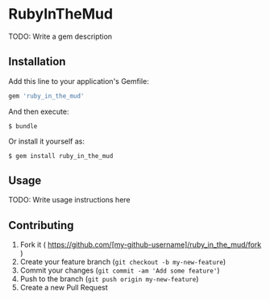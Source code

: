 # RubyInTheMud

TODO: Write a gem description

## Installation

Add this line to your application's Gemfile:

```ruby
gem 'ruby_in_the_mud'
```

And then execute:

    $ bundle

Or install it yourself as:

    $ gem install ruby_in_the_mud

## Usage

TODO: Write usage instructions here

## Contributing

1. Fork it ( https://github.com/[my-github-username]/ruby_in_the_mud/fork )
2. Create your feature branch (`git checkout -b my-new-feature`)
3. Commit your changes (`git commit -am 'Add some feature'`)
4. Push to the branch (`git push origin my-new-feature`)
5. Create a new Pull Request
